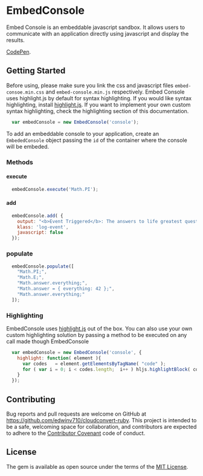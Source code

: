 # EmbedConsole

Embed Console is an embeddable javascript sandbox. It allows users to communicate with an application directly using javascript and display the results. 

[CodePen](https://codepen.io/recursiveEd/pen/QGMjEL).

## Getting Started

Before using, please make sure you link the css and javascript files `embed-consoe.min.css` and `embed-console.min.js` respectively. Embed Console uses highlight.js by default for syntax highlighting. If you would like syntax highlighting, install [highlight.js](https://highlightjs.org/usage/). If you want to implement your own custom syntax highlighting, check the highlighting section of this documentation.


```javascript
  var embedConsole = new EmbedConsole('console');    
```

To add an embeddable console to your application, create an `EmbededConsole` object passing the `id` of the container where the console will be embeded.

### Methods

#### execute

```javascript
  embedConsole.execute('Math.PI');
```

#### add

```javascript
  embedConsole.add( { 
    output: "<b>Event Triggered</b>: The answers to life greatest question answered.", 
    klass: 'log-event', 
    javascript: false 
  });
```

### populate

```javascript
  embedConsole.populate([
    "Math.PI;", 
    "Math.E;",
    "Math.answer.everything;",
    "Math.answer = { everything: 42 };",
    "Math.answer.everything;"
  ]);
```


### Highlighting

EmbedConsole uses [highlight.js](https://highlightjs.org/usage/) out of the box. You can also use your own custom highlighting solution by passing a method to be executed on any call made though EmbedConsole

```javascript
  var embedConsole = new EmbedConsole('console', {
    highlight: function( element ){
      var codes   = element.getElementsByTagName( "code" );
      for ( var i = 0; i < codes.length;  i++ ) hljs.highlightBlock( codes[i] );
    }
  });
```


## Contributing

Bug reports and pull requests are welcome on GitHub at https://github.com/edwinv710/cloudconvert-ruby. This project is intended to be a safe, welcoming space for collaboration, and contributors are expected to adhere to the [Contributor Covenant](http://contributor-covenant.org) code of conduct.

## License

The gem is available as open source under the terms of the [MIT License](http://opensource.org/licenses/MIT).
